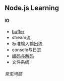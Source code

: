 ## Node.js Learning

#### IO
* [buffer](https://github.com/luyufa/NodeLearning/blob/master/io/buffer.md)
* stream流
* 标准输入输出流
* console与日志
* [编码与解码](https://github.com/luyufa/NodeLearning/blob/master/io/code.md)
* 文件系统

###### 常见问题
